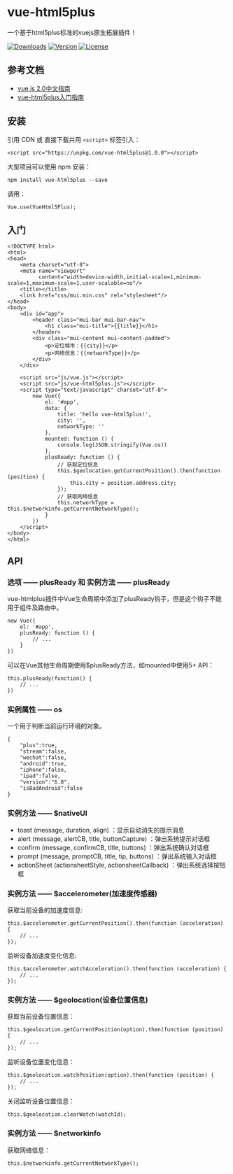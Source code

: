 # vue-html5plus

一个基于html5plus标准的vuejs原生拓展插件！

<a href="https://www.npmjs.com/package/vue-html5plus"><img src="https://img.shields.io/npm/dm/vue-html5plus.svg" alt="Downloads"></a>
<a href="https://www.npmjs.com/package/vue-html5plus"><img src="https://img.shields.io/npm/v/vue-html5plus.svg" alt="Version"></a>
<a href="https://www.npmjs.com/package/vue-html5plus"><img src="https://img.shields.io/npm/l/vue-html5plus.svg" alt="License"></a>

## 参考文档

- [vue.js 2.0中文指南](http://cn.vuejs.org/v2/guide/)
- [vue-html5plus入门指南](https://github.com/zhaomenghuan/vue-html5plus/wiki)

## 安装

引用 CDN 或 直接下载并用 `<script>` 标签引入：
```
<script src="https://unpkg.com/vue-html5plus@1.0.0"></script>
```

大型项目可以使用 npm 安装：
```
npm install vue-html5plus --save
```
调用：
```
Vue.use(VueHtml5Plus);
```

## 入门

```
<!DOCTYPE html>
<html>
<head>
    <meta charset="utf-8">
    <meta name="viewport"
          content="width=device-width,initial-scale=1,minimum-scale=1,maximum-scale=1,user-scalable=no"/>
    <title></title>
    <link href="css/mui.min.css" rel="stylesheet"/>
</head>
<body>
    <div id="app">
        <header class="mui-bar mui-bar-nav">
            <h1 class="mui-title">{{title}}</h1>
        </header>
        <div class="mui-content mui-content-padded">
            <p>定位城市：{{city}}</p>
            <p>网络信息：{{networkType}}</p>
        </div>
    </div>

    <script src="js/vue.js"></script>
    <script src="js/vue-html5plus.js"></script>
    <script type="text/javascript" charset="utf-8">
        new Vue({
            el: '#app',
            data: {
                title: 'hello vue-html5plus!',
                city: '',
                networkType: ''
            },
            mounted: function () {
                console.log(JSON.stringify(Vue.os))
            },
            plusReady: function () {
                // 获取定位信息
                this.$geolocation.getCurrentPosition().then(function (position) {
                    this.city = position.address.city;
                });
                // 获取网络信息
                this.networkType = this.$networkinfo.getCurrentNetworkType();
            }
        })
    </script>
</body>
</html>
```

## API

### 选项 —— plusReady 和 实例方法 —— plusReady

vue-htmlplus插件中Vue生命周期中添加了plusReady钩子，但是这个钩子不能用于组件及路由中。
```
new Vue({
    el: '#app',
    plusReady: function () {
        // ...
    }
})
```

可以在Vue其他生命周期使用$plusReady方法，如mounted中使用5+ API：
```
this.plusReady(function() {
    // ...
})
```

### 实例属性 —— os

一个用于判断当前运行环境的对象。
```
{
    "plus":true,
    "stream":false,
    "wechat":false,
    "android":true,
    "iphone":false,
    "ipad":false,
    "version":"6.0",
    "isBadAndroid":false
}
```

### 实例方法 —— $nativeUI

- toast (message, duration, align) ：显示自动消失的提示消息
- alert (message, alertCB, title, buttonCapture) ：弹出系统提示对话框
- confirm (message, confirmCB, title, buttons) ：弹出系统确认对话框
- prompt (message, promptCB, title, tip, buttons) ：弹出系统输入对话框
- actionSheet (actionsheetStyle, actionsheetCallback) ：弹出系统选择按钮框

### 实例方法 —— $accelerometer(加速度传感器)

获取当前设备的加速度信息:
```
this.$accelerometer.getCurrentPosition().then(function (acceleration) {
    // ...
});
```

监听设备加速度变化信息:
```
this.$accelerometer.watchAcceleration().then(function (acceleration) {
    // ...
});
```

### 实例方法 —— $geolocation(设备位置信息)

获取当前设备位置信息：
```
this.$geolocation.getCurrentPosition(option).then(function (position) {
    // ...
});
```

监听设备位置变化信息：
```
this.$geolocation.watchPosition(option).then(function (position) {
    // ...
});
```

关闭监听设备位置信息：
```
this.$geolocation.clearWatch(watchId);
```

### 实例方法 —— $networkinfo

获取网络信息：
```
this.$networkinfo.getCurrentNetworkType();
```
